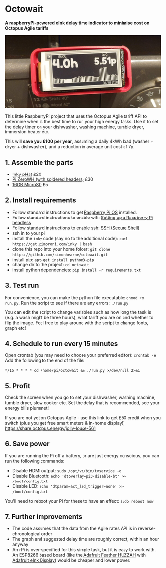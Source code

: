 # Octowait

**A raspberryPi-powered eInk delay time indicator to minimise cost on Octopus Agile tariffs**

![Octowait on a washing machine](/octowait.jpg)

This little RaspberryPi project that uses the Octopus Agile tariff API to determine when is the best time to run your high energy tasks. Use it to set the delay timer on your dishwasher, washing machine, tumble dryer, immersion heater etc.

This will **save you £100 per year**, assuming a daily 4kWh load (washer + dryer + dishwasher), and a reduction in average unit cost of 7p.

## 1. Assemble the parts

- [Inky pHat](https://amzn.to/3gm150T) £20
- [Pi ZeroWH (with soldered headers)](https://amzn.to/2BN2oGY) £30
- [16GB MicroSD](https://amzn.to/3i6PXX8) £5

## 2. Install requirements

- Follow standard instructions to get [Raspberry Pi OS](https://www.raspberrypi.org/downloads/) installed.
- Follow standard instructions to enable wifi: [Setting up a Raspberry Pi headless](https://www.raspberrypi.org/documentation/configuration/wireless/headless.md)
- Follow standard instructions to enable ssh: [SSH (Secure Shell)](https://www.raspberrypi.org/documentation/remote-access/ssh/README.md)
- ssh in to your pi
- install the `inky` code (say no to the additional code): `curl https://get.pimoroni.com/inky | bash`
- clone this repo into your home folder: `git clone https://github.com/simonhearne/octowait.git`
- install pip: `apt-get install python3-pip`
- change dir to the project: `cd octowait`
- install python dependencies: `pip install -r requirements.txt`

## 3. Test run

For convenience, you can make the python file executable: `chmod +x run.py`.
Run the script to see if there are any errors: `./run.py`

You can edit the script to change variables such as how long the task is (e.g. a wash might be three hours), what tariff you are on and whether to flip the image.
Feel free to play around with the script to change fonts, graph etc!

## 4. Schedule to run every 15 minutes

Open crontab (you may need to choose your preferred editor): `crontab -e`
Add the following to the end of the file:

`*/15 * * * * cd /home/pi/octowait && ./run.py >/dev/null 2>&1`

## 5. Profit

Check the screen when you go to set your dishwasher, washing machine, tumble dryer, slow cooker etc.
Set the delay that is recommended, see your energy bills plummet!

If you are not yet on Octopus Agile - use this link to get £50 credit when you switch (plus you get free smart meters & in-home display!)
<https://share.octopus.energy/jolly-louse-561>

## 6. Save power

If you are running the Pi off a battery, or are just energy conscious, you can run the following commands:

- Disable HDMI output: `sudo /opt/vc/bin/tvservice -o`
- Disable Bluetooth: `echo 'dtoverlay=pi3-disable-bt' >> /boot/config.txt`
- Disable LED: `echo 'dtparam=act_led_trigger=none' >> /boot/config.txt`

You'll need to reboot your Pi for these to have an effect: `sudo reboot now`

## 7. Further improvements

- The code assumes that the data from the Agile rates API is in reverse-chronological order
- The graph and suggested delay time are roughly correct, within an hour anyway
- An rPi is over-specified for this simple task, but it is easy to work with. An ESP8266 based board (like the [Adafruit Feather HUZZAH](https://amzn.to/2ZwxQlc) with [Adafruit eInk Display](https://amzn.to/2Aj0QEe)) would be cheaper and lower power.
